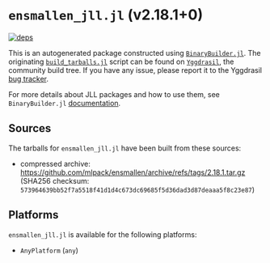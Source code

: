 # `ensmallen_jll.jl` (v2.18.1+0)

[![deps](https://juliahub.com/docs/ensmallen_jll/deps.svg)](https://juliahub.com/ui/Packages/ensmallen_jll/EeYuH?page=2)

This is an autogenerated package constructed using [`BinaryBuilder.jl`](https://github.com/JuliaPackaging/BinaryBuilder.jl). The originating [`build_tarballs.jl`](https://github.com/JuliaPackaging/Yggdrasil/blob/a6574438f85931e59ad2c14dd6a5a9e547b6211d/E/ensmallen/build_tarballs.jl) script can be found on [`Yggdrasil`](https://github.com/JuliaPackaging/Yggdrasil/), the community build tree.  If you have any issue, please report it to the Yggdrasil [bug tracker](https://github.com/JuliaPackaging/Yggdrasil/issues).

For more details about JLL packages and how to use them, see `BinaryBuilder.jl` [documentation](https://juliapackaging.github.io/BinaryBuilder.jl/dev/jll/).

## Sources

The tarballs for `ensmallen_jll.jl` have been built from these sources:

* compressed archive: https://github.com/mlpack/ensmallen/archive/refs/tags/2.18.1.tar.gz (SHA256 checksum: `573964639bb52f7a5518f41d1d4c673dc69685f5d36dad3d87deaaa5f8c23e87`)

## Platforms

`ensmallen_jll.jl` is available for the following platforms:

* `AnyPlatform` (`any`)
